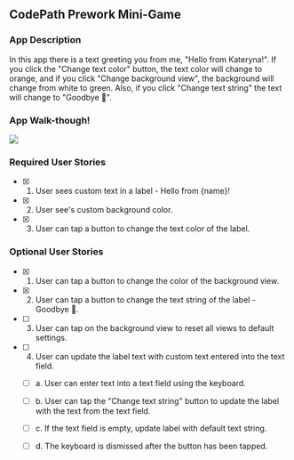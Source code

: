 ## CodePath Prework Mini-Game

### App Description
In this app there is a text greeting you from me, "Hello from Kateryna!". If you click the "Change text color" button, the text color will change to orange, and if you click "Change background view", the background will change from white to green. Also, if you click "Change text string" the text will change to "Goodbye 👋".

### App Walk-though!

![](https://i.imgur.com/Y8HWIlr.gif)


### Required User Stories
- [x] 1. User sees custom text in a label - Hello from {name}!
- [x] 2. User see's custom background color.
- [x] 3. User can tap a button to change the text color of the label.

### Optional User Stories
- [x] 1. User can tap a button to change the color of the background view.
- [x] 2. User can tap a button to change the text string of the label - Goodbye 👋.
- [ ] 3. User can tap on the background view to reset all views to default settings.
- [ ] 4. User can update the label text with custom text entered into the text field.
   - [ ] a. User can enter text into a text field using the keyboard.
   - [ ] b. User can tap the "Change text string" button to update the label with the text from the text field.
   - [ ] c. If the text field is empty, update label with default text string.
   - [ ] d. The keyboard is dismissed after the button has been tapped.

